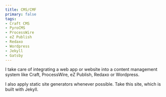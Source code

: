```yaml
---
title: CMS/CMF
primary: false
tags:
- Craft CMS
- PyroCMS
- ProcessWire
- eZ Publish
- Redaxo
- Wordpress
- Jekyll
- Gatsby
---
```


I take care of integrating a web app or website into a content management system like Craft, ProcessWire, eZ Publish, Redaxo or Wordpress.

I also apply static site generators whenever possible. Take this site, which is built with Jekyll.
